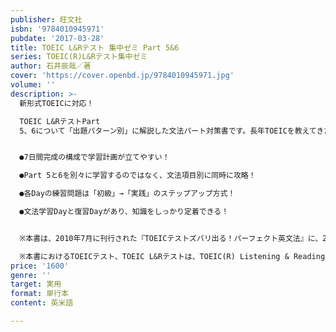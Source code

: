```yaml
---
publisher: 旺文社
isbn: '9784010945971'
pubdate: '2017-03-28'
title: TOEIC L&Rテスト 集中ゼミ Part 5&6
series: TOEIC(R)L&Rテスト集中ゼミ
author: 石井辰哉／著
cover: 'https://cover.openbd.jp/9784010945971.jpg'
volume: ''
description: >-
  新形式TOEICに対応！

  TOEIC L&RテストPart
  5、6について「出題パターン別」に解説した文法パート対策書です。長年TOEICを教えてきた著者による丁寧な解説で、文法が苦手な方も無理なく学習することができます。


  ●7日間完成の構成で学習計画が立てやすい！

  ●Part 5と6を別々に学習するのではなく、文法項目別に同時に攻略！

  ●各Dayの練習問題は「初級」→「実践」のステップアップ方式！

  ●文法学習Dayと復習Dayがあり、知識をしっかり定着できる！


  ※本書は、2010年7月に刊行された『TOEICテストズバリ出る！パーフェクト英文法』に、2016年5月から導入された新形式問題への対策を加え、加筆・修正をしたものです。

  ※本書におけるTOEICテスト、TOEIC L&Rテストは、TOEIC(R) Listening & Reading Testを指します。
price: '1600'
genre: ''
target: 実用
format: 単行本
content: 英米語

---
```


